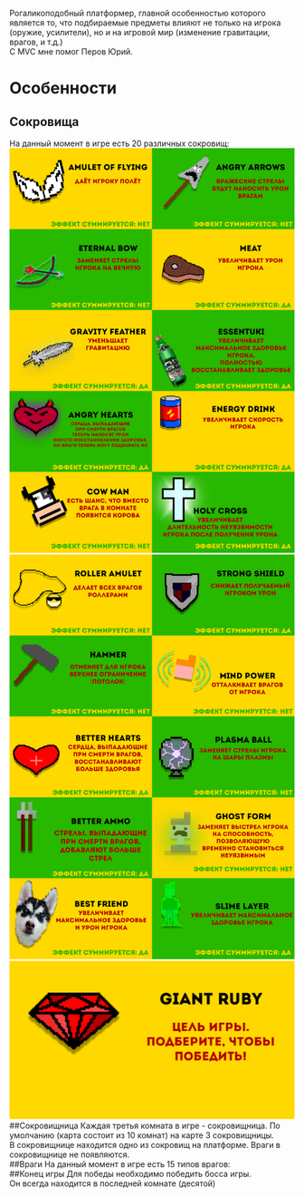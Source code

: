 Рогаликоподобный платформер, главной особенностью которого является то, что подбираемые предметы влияют не только на игрока (оружие, усилители), но и на игровой мир (изменение гравитации, врагов, и т.д.)
<br> С MVC мне помог Перов Юрий.
# Особенности
## Сокровища
На данный момент в игре есть 20 различных сокровищ:
![treasure 1](https://github.com/NikitaSamkov/Winforms-roguelike-platformer/blob/master/!Screenshots/for%20readme/treasures%201.png?raw=true)
![treasure 2](https://github.com/NikitaSamkov/Winforms-roguelike-platformer/blob/master/!Screenshots/for%20readme/treasures%202.png?raw=true)
![ruby](https://github.com/NikitaSamkov/Winforms-roguelike-platformer/blob/master/!Screenshots/for%20readme/giant%20ruby.png?raw=true)
<br>
##Сокровищница
Каждая третья комната в игре - сокровищница. По умолчанию (карта состоит из 10 комнат) на карте 3 сокровищницы.
<br> В сокровищнице находится одно из сокровищ на платформе. Враги в сокровищнице не появляются.
<br> 
##Враги
На данный момент в игре есть 15 типов врагов:
<br> 
##Конец игры
Для победы необходимо победить босса игры.
<br> Он всегда находится в последней комнате (десятой)